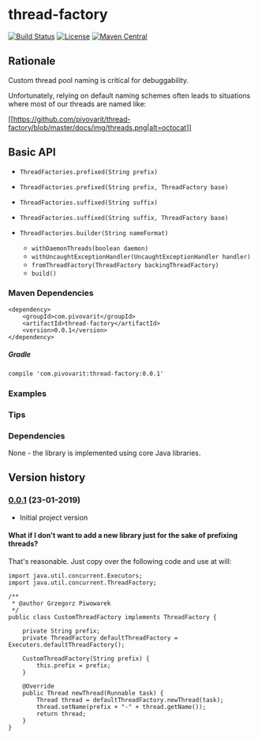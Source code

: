 # thread-factory

[![Build Status](https://travis-ci.org/pivovarit/thread-factory.svg?branch=master)](https://travis-ci.org/pivovarit/thread-factory)
[![License](http://img.shields.io/:license-apache-blue.svg)](http://www.apache.org/licenses/LICENSE-2.0.html)
[![Maven Central](https://maven-badges.herokuapp.com/maven-central/com.pivovarit/thread-factory/badge.svg)](https://maven-badges.herokuapp.com/maven-central/com.pivovarit/thread-factory)

## Rationale

Custom thread pool naming is critical for debuggability. 

Unfortunately, relying on default naming schemes often leads to situations where most of our threads are named like:

[[https://github.com/pivovarit/thread-factory/blob/master/docs/img/threads.png|alt=octocat]]


## Basic API

- `ThreadFactories.prefixed(String prefix)`
- `ThreadFactories.prefixed(String prefix, ThreadFactory base)`
- `ThreadFactories.suffixed(String suffix)`
- `ThreadFactories.suffixed(String suffix, ThreadFactory base)`


- `ThreadFactories.builder(String nameFormat)`
    - `withDaemonThreads(boolean daemon)`
    - `withUncaughtExceptionHandler(UncaughtExceptionHandler handler)`
    - `fromThreadFactory(ThreadFactory backingThreadFactory)`
    - `build()`

### Maven Dependencies

    <dependency>
        <groupId>com.pivovarit</groupId>
        <artifactId>thread-factory</artifactId>
        <version>0.0.1</version>
    </dependency>


##### Gradle

    compile 'com.pivovarit:thread-factory:0.0.1'

### Examples



### Tips

### Dependencies

None - the library is implemented using core Java libraries.

## Version history

### [0.0.1](https://github.com/pivovarit/thread-factory/releases/tag/0.0.1) (23-01-2019)

* Initial project version

#### What if I don't want to add a new library just for the sake of prefixing threads?

That's reasonable. Just copy over the following code and use at will:

```
import java.util.concurrent.Executors;
import java.util.concurrent.ThreadFactory;

/**
 * @author Grzegorz Piwowarek
 */
public class CustomThreadFactory implements ThreadFactory {

    private String prefix;
    private ThreadFactory defaultThreadFactory = Executors.defaultThreadFactory();

    CustomThreadFactory(String prefix) {
        this.prefix = prefix;
    }

    @Override
    public Thread newThread(Runnable task) {
        Thread thread = defaultThreadFactory.newThread(task);
        thread.setName(prefix + "-" + thread.getName());
        return thread;
    }
}
```

